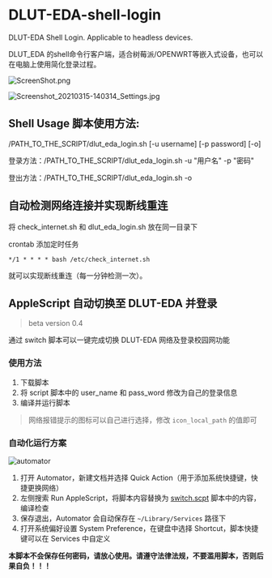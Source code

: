 # DLUT-EDA-shell-login
DLUT-EDA Shell Login. Applicable to headless devices.

DLUT_EDA 的shell命令行客户端，适合树莓派/OPENWRT等嵌入式设备，也可以在电脑上使用简化登录过程。

![ScreenShot.png](./image/ScreenShot.png)

![Screenshot_20210315-140314_Settings.jpg](./image/Screenshot_20210315-140314_Settings.jpg)

## Shell Usage 脚本使用方法: 
/PATH_TO_THE_SCRIPT/dlut_eda_login.sh [-u username] [-p password] [-o]

登录方法：/PATH_TO_THE_SCRIPT/dlut_eda_login.sh -u "用户名" -p "密码"

登出方法：/PATH_TO_THE_SCRIPT/dlut_eda_login.sh -o

## 自动检测网络连接并实现断线重连

将 check_internet.sh 和 dlut_eda_login.sh 放在同一目录下

crontab 添加定时任务

`*/1 * * * * bash /etc/check_internet.sh`

就可以实现断线重连（每一分钟检测一次）。

## AppleScript 自动切换至 DLUT-EDA 并登录

> beta version 0.4

通过 switch 脚本可以一键完成切换 DLUT-EDA 网络及登录校园网功能

### 使用方法

1. 下载脚本
2. 将 script 脚本中的 user_name 和 pass_word 修改为自己的登录信息
3. 编译并运行脚本

> 网络报错提示的图标可以自己进行选择，修改 `icon_local_path` 的值即可

### 自动化运行方案

![automator](./image/auto_mator.png)

1. 打开 Automator，新建文档并选择 Quick Action（用于添加系统快捷键，快捷更换网络）
2. 左侧搜索 Run AppleScript，将脚本内容替换为 [switch.scpt](https://github.com/Augists/dlut-eda-shell-login/blob/main/switch.scpt) 脚本中的内容，编译检查
3. 保存退出，Automator 会自动保存在 `~/Library/Services` 路径下
4. 打开系统偏好设置 System Preference，在键盘中选择 Shortcut，脚本快捷键可以在 Services 中自定义

**本脚本不会保存任何密码，请放心使用。请遵守法律法规，不要滥用脚本，否则后果自负！！！**

